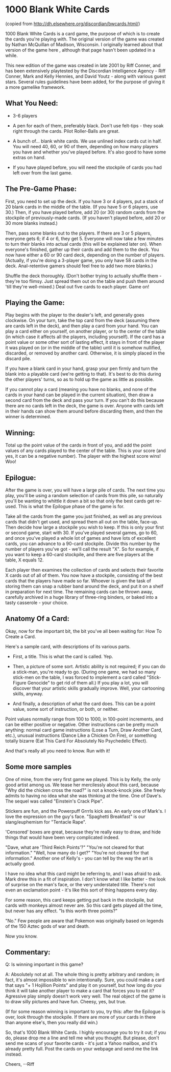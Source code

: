 # 1000 Blank White Cards   

(copied from http://dh.elsewhere.org/discordian/bwcards.html/)

1000 Blank White Cards is a card game, the purpose of which is to create the cards you're playing with.  The original version of the game was created by Nathan McQuillan of Madison, Wisconsin.  I originally learned about that version of the game here , although that page hasn't been updated in a while.

This new edition of the game was created in late 2001 by Riff Conner, and has been extensively playtested by the Discordian Intelligence Agency - Riff Conner, Mark and Kelly Hennies, and David Youtz - along with various guest stars.  Several rules guidelines have been added, for the purpose of giving it a more gamelike framework.


## What You Need:

* 3-6 players

* A pen for each of them, preferably black.  Don't use felt-tips - they soak right through the cards.  Pilot Roller-Balls are great.

* A bunch of... blank white cards.  We use unlined index cards cut in half.  You will need 40, 60, or 90 of them, depending on how many players you have and whether you've played before.  It's also good to have some extras on hand.

* If you have played before, you will need the stockpile of cards you had left over from the last game.


## The Pre-Game Phase:

First, you need to set up the deck.  If you have 3 or 4 players, put a stack of 20 blank cards in the middle of the table.  (If you have 5 or 6 players, use 30.)  Then, if you have played before, add 20 (or 30) random cards from the stockpile of previously-made cards.  (If you haven't played before, add 20 or 30 more blanks instead.)

Then, pass some blanks out to the players.  If there are 3 or 5 players, everyone gets 6; if 4 or 6, they get 5.  Everyone will now take a few minutes to turn their blanks into actual cards (this will be explained later on).  When everyone's finished, gather up their cards and add them to the deck.  You now have either a 60 or 90 card deck, depending on the number of players.  (Actually, if you're doing a 3-player game, you only have 58 cards in the deck.  Anal-retentive gamers should feel free to add two more blanks.)

Shuffle the deck thoroughly.  (Don't bother trying to actually shuffle them - they're too flimsy.  Just spread them out on the table and push them around 'till they're well-mixed.)  Deal out five cards to each player.  Game on!


## Playing the Game:

Play begins with the player to the dealer's left, and generally goes clockwise.  On your turn, take the top card from the deck (assuming there are cards left in the deck), and then play a card from your hand.  You can play a card either on yourself, on another player, or to the center of the table (in which case it affects all the players, including yourself).  If the card has a point value or some other sort of lasting effect, it stays in front of the player it was played on (or in the middle of the table) until it is somehow nullified, discarded, or removed by another card.  Otherwise, it is simply placed in the discard pile.

If you have a blank card in your hand, grasp your pen firmly and turn the blank into a playable card (we're getting to that).  It's best to do this during the other players' turns, so as to hold up the game as little as possible.

If you cannot play a card (meaning you have no blanks, and none of the cards in your hand can be played in the current situation), then draw a second card from the deck and pass your turn.  If you can't do this because there are no cards left in the deck, the game is over.  Anyone with cards left in their hands can show them around before discarding them, and then the winner is determined.


## Winning:

Total up the point value of the cards in front of you, and add the point values of any cards played to the center of the table.  This is your score (and yes, it can be a negative number).  The player with the highest score wins!  Woo!


## Epilogue:

After the game is over, you will have a large pile of cards.  The next time you play, you'll be using a random selection of cards from this pile, so naturally you'll be wanting to whittle it down a bit so that only the best cards get re-used.  This is what the Epilogue phase of the game is for.

Take all the cards from the game you just finished, as well as any previous cards that didn't get used, and spread them all out on the table, face-up.  Then decide how large a stockpile you wish to keep.  If this is only your first or second game, start with 30.  If you've played several games, go to 60, and once you've played a whole lot of games and have lots of excellent cards, you can advance to a 90-card stockpile.  Divide this number by the number of players you've got - we'll call the result "X".  So for example, if you want to keep a 60-card stockpile, and there are five players at the table, X equals 12.

Each player then examines the collection of cards and selects their favorite X cards out of all of them.  You now have a stockpile,  consisting of the best cards that the players have made so far.  Whoever is given the task of storing them can snap a rubber band around the deck, and put it on a shelf in preparation for next time.  The remaining cards can be thrown away, carefully archived in a huge library of three-ring binders, or baked into a tasty casserole - your choice.

## Anatomy Of a Card:

Okay, now for the important bit, the bit you've all been waiting for: How To Create a Card.

Here's a sample card, with descriptions of its various parts.



* First, a title.  This is what the card is called.  Yep.

* Then, a picture of some sort.  Artistic ability is not required; if you can do a stick-man, you're ready to go.  (During one game, we had so many stick-men on the table, I was forced to implement a card called "Stick-Figure Genocide" to get rid of them all.)  If you play a lot, you will discover that your artistic skills gradually improve.  Well, your cartooning skills, anyway.

* And finally, a description of what the card does.  This can be a point value, some sort of instruction, or both, or neither.

 Point values normally range from 100 to 1000, in 100-point increments, and can be either positive or negative.  Other instructions can be pretty much anything: normal card game instructions (Lose a Turn, Draw Another Card, etc.), unusual instructions (Dance Like a Chicken On Fire), or something totally bizarre (Eat This Card For Absolutely No Psychedelic Effect).

And that's really all you need to know.  Run with it!

## Some more samples



One of mine, from the very first game we played.
This is by Kelly, the only good artist among us.  We tease her mercilessly about this card, because "Why did the chicken cross the road?" is not a knock-knock joke. 
She freely admits to having no idea what she was thinking at the time.
One of Dave's.  The sequel was called "Einstein's Crack Pipe".
 
 

Stickers are fun, and the Powerpuff Grrrls kick ass.
An early one of Mark's.  I love the expression on the guy's face.
"Spaghetti Breakfast" is our slang/euphemism for "Tentacle Rape".

'Censored' boxes are great, because they're really easy to draw, and hide things that would have been very complicated indeed.



"Dave, what are 'Third Reich Points'?"
"You're not cleared for that information."
"Well, how many do I get?"
"You're not cleared for that information."
Another one of Kelly's - you can tell by the way the art is actually good.

I have no idea what this card might be referring to, and I was afraid to ask.
Mark drew this in a fit of inspiration.  I don't know what I like better - the look of surprise on the man's face, or the very understated title. There's not even an exclamation point - it's like this sort of thing happens every day.



For some reason, this card keeps getting put back in the stockpile, but cards with monkeys almost never are.  So this card gets played all the time, but never has any effect.
"Is this worth three points?"

"No."
Few people are aware that Pokemon was originally based on legends of the 150 Aztec gods of war and death.

Now you know.


## Commentary:

Q: Is winning important in this game?

A: Absolutely not at all.  The whole thing is pretty arbitrary and random; in fact, it's almost impossible to win intentionally.  Sure, you could make a card that says "+ 1 Hojillion Points" and play it on yourself, but how long do you think it will take another player to make a card that forces you to eat it?  Agressive play simply doesn't work very well.  The real object of the game is to draw silly pictures and have fun.  Cheesy, yes, but true.

(If for some reason winning is important to you, try this: after the Epilogue is over, look through the stockpile.  If there are more of your cards in there than anyone else's, then you really did win.)


So, that's 1000 Blank White Cards.  I highly encourage you to try it out; if you do, please drop me a line and tell me what you thought.  But please, don't send me scans of your favorite cards - it's just a Yahoo mailbox, and it's already pretty full.  Post the cards on your webpage and send me the link instead.

Cheers,
--Riff